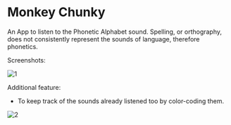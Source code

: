 # Monkey Chunky

An App to listen to the Phonetic Alphabet sound. Spelling, or orthography, does not consistently represent the sounds of language, therefore phonetics.

Screenshots:



![1](https://user-images.githubusercontent.com/17800800/155834858-40130d50-741d-4d91-8fb7-038d162d0a40.png)

Additional feature:
  - To keep track of the sounds already listened too by color-coding them.


![2](https://user-images.githubusercontent.com/17800800/155834860-25271954-2345-41b7-bf6e-d96a70442a5d.png)
